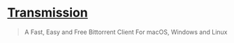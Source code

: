 # [Transmission](https://transmissionbt.com/)
> A Fast, Easy and Free Bittorrent Client For macOS, Windows and Linux